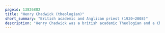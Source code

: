 ```yaml
---
pageid: 13826882
title: "Henry Chadwick (theologian)"
short_summary: "British academic and Anglican priest (1920–2008)"
description: "Henry Chadwick was a british academic Theologian and a Church of England Priest. A former Dean of Christ Church Cathedral, Oxford – and as such, Head of Christ Church, Oxford – he also served as Master of Peterhouse, Cambridge."
---
```

